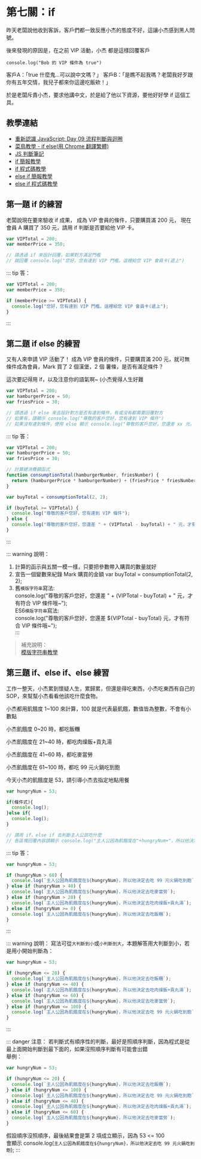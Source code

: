 # 第七關：if

昨天老闆說他收到客訴，客戶們都一致反應小杰的態度不好，這讓小杰感到黑人問號。

後來發現的原因是，在之前 VIP 活動，小杰 都是這樣回覆客戶

`console.log("Bob 的 VIP 條件為 true")`

客戶A：「true 什麼鬼…可以說中文嗎？」
客戶B：「是瞧不起我嗎？老闆我好歹跟你有五年交情，我兒子都來你這邊吃飯欸！」

於是老闆斥責小杰，要求他講中文，於是給了他以下資源，要他好好學 if 這個工具。

## 教學連結

* [重新認識 JavaScript: Day 09 流程判斷與迴圈](https://ithelp.ithome.com.tw/articles/10191453)
* [菜鳥教學 - if else(用 Chrome 翻譯繁體)](https://www.runoob.com/js/js-if-else.html)
* [JS 判斷筆記](https://medium.com/%E9%A6%AC%E6%A0%BC%E8%95%BE%E7%89%B9%E7%9A%84%E5%86%92%E9%9A%AA%E8%80%85%E6%97%A5%E8%AA%8C/js-%E5%88%A4%E6%96%B7%E7%AD%86%E8%A8%98-%E9%81%8B%E7%AE%97%E5%AD%90-if-switch-a9f5e535835b)
* [if 簡報教學](https://courses.hexschool.com/courses/670042/lectures/11952274)
* [if 程式碼教學](https://courses.hexschool.com/courses/670042/lectures/11952275)
* [else if 簡報教學](https://courses.hexschool.com/courses/670042/lectures/11952278)
* [else if 程式碼教學](https://courses.hexschool.com/courses/670042/lectures/11952282)

## 第一題 if 的練習

老闆說現在要來驗收 if 成果，
成為 VIP 會員的條件，只要購買滿 200 元，
現在 會員 A 購買了 350 元，請用 if 判斷是否要給他 VIP 卡。

``` js
var VIPTotal = 200;
var memberPrice = 350;

// 請透過 if 來設計回覆，如果對方滿足門檻
// 就回覆 console.log("您好，您有達到 VIP 門檻。這裡給您 VIP 會員卡(遞上")
```

::: tip 答：
``` js
var VIPTotal = 200;
var memberPrice = 350;

if (memberPrice >= VIPTotal) {
  console.log("您好，您有達到 VIP 門檻。這裡給您 VIP 會員卡(遞上");
}
```
:::

## 第二題 if else 的練習

又有人來申請 VIP 活動了！
成為 VIP 會員的條件，只要購買滿 200 元，就可無條件成為會員，Mark 買了 2 個漢堡，2 個 薯條，是否有滿足條件？

這次要記得用 if，以及注意你的語氣啊~ (小杰覺得人生好難

``` js
var VIPTotal = 200;
var hamburgerPrice = 50;
var friesPrice = 30;

// 請透過 if else 來去設計對方是否有達到條件，有或沒有都需要回覆對方
// 如果有，請顯示 console.log("尊敬的客戶您好，您有達到 VIP 條件")
// 如果沒有達到條件，便用 else 顯示 console.log("尊敬的客戶您好，您還差 xx 元，才有符合 VIP 條件哦~")
```

::: tip 答：
``` js
var VIPTotal = 200;
var hamburgerPrice = 50;
var friesPrice = 30;

// 計算總消費額函式
function consumptionTotal(hamburgerNumber, friesNumber) {
  return (hamburgerPrice * hamburgerNumber) + (friesPrice * friesNumber);
}

var buyTotal = consumptionTotal(2, 2);

if (buyTotal >= VIPTotal) {
  console.log("尊敬的客戶您好，您有達到 VIP 條件");
} else {
  console.log("尊敬的客戶您好，您還差 " + (VIPTotal - buyTotal) + " 元，才有符合 VIP 條件哦~");
}
```
:::

::: warning 說明：
1. 計算的函示與五關一模一樣，只要把參數帶入購買的數量就好<br />
2. 宣告一個變數來紀錄 Mark 購買的金額 var buyTotal = consumptionTotal(2, 2);<br />
3. 舊`模版字符串`寫法:<br />
   console.log("尊敬的客戶您好，您還差 " + (VIPTotal - buyTotal) + " 元，才有符合 VIP 條件哦~");<br />
   ES6`模版字符串`寫法:<br />
   console.log("尊敬的客戶您好，您還差 ${VIPTotal - buyTotal} 元，才有符合 VIP 條件哦~");<br />
:::

> 補充說明：<br />
> [模版字符串教學](https://pjchender.blogspot.com/2017/01/javascript-es6-template-literalstagged.html)

## 第三題 if、else if、else 練習

工作一整天，小杰累到懷疑人生，累歸累，但還是得吃東西，小杰吃東西有自己的 SOP，來幫幫小杰看看他該吃什麼食物。

小杰都用飢餓度 1~100 來計算，100 就是代表最飢餓，數值皆為整數，不會有小數點

小杰飢餓度 0~20 時，都吃飯糰

小杰飢餓度在 21~40 時，都吃肉燥飯+貢丸湯

小杰飢餓度在 41~60 時，都吃麥當勞

小杰飢餓度在 61~100 時，都吃 99 元火鍋吃到飽

今天小杰的飢餓度是 53，請引導小杰去指定地點用餐

``` js
var hungryNum = 53;

if(條件式){
  console.log();
}else if{
  console.log();
}

// 請用 if、else if 去判斷主人公該吃什麼
// 各區塊回覆內容請顯示 console.log("主人公因為飢餓度在"+hungryNum+"，所以他決定去吃麥當勞")
```

::: tip 答：
``` js
var hungryNum = 53;

if (hungryNum > 60) {
  console.log(`主人公因為飢餓度在${hungryNum}，所以他決定去吃 99 元火鍋吃到飽`);
} else if (hungryNum > 40) {
  console.log(`主人公因為飢餓度在${hungryNum}，所以他決定去吃麥當勞`);
} else if (hungryNum > 20) {
  console.log(`主人公因為飢餓度在${hungryNum}，所以他決定去吃肉燥飯+貢丸湯`);
} else if (hungryNum >= 0) {
  console.log(`主人公因為飢餓度在${hungryNum}，所以他決定去吃飯糰`);
}
```
:::

::: warning 說明：
寫法可從`大判斷到小`或`小判斷到大`，本題解答用大判斷到小，若是用小開始判斷為：
``` js
var hungryNum = 53;

if (hungryNum <= 20) {
  console.log(`主人公因為飢餓度在${hungryNum}，所以他決定去吃飯糰`);
} else if (hungryNum <= 40) {
  console.log(`主人公因為飢餓度在${hungryNum}，所以他決定去吃肉燥飯+貢丸湯`);
} else if (hungryNum <= 60) {
  console.log(`主人公因為飢餓度在${hungryNum}，所以他決定去吃麥當勞`);
} else if (hungryNum <= 100) {
  console.log(`主人公因為飢餓度在${hungryNum}，所以他決定去吃 99 元火鍋吃到飽`);
}
```
:::

::: danger 注意：
若判斷式有順序性的判斷，最好是照順序判斷，因為程式是從最上面開始判斷到最下面的，如果沒照順序判斷有可能會出錯<br />
舉例：<br />
``` js
var hungryNum = 53;

if (hungryNum <= 20) {
  console.log(`主人公因為飢餓度在${hungryNum}，所以他決定去吃飯糰`);
} else if (hungryNum <= 100) {
  console.log(`主人公因為飢餓度在${hungryNum}，所以他決定去吃 99 元火鍋吃到飽`);
} else if (hungryNum <= 40) {
  console.log(`主人公因為飢餓度在${hungryNum}，所以他決定去吃肉燥飯+貢丸湯`);
} else if (hungryNum <= 60) {
  console.log(`主人公因為飢餓度在${hungryNum}，所以他決定去吃麥當勞`);
}

```
假設順序沒照順序，最後結果會是第 2 項成立顯示，因為 53 <= 100<br />
會顯示 console.log(`主人公因為飢餓度在${hungryNum}，所以他決定去吃 99 元火鍋吃到飽`);
:::